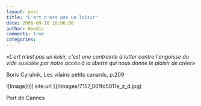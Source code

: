 ```yaml
---
layout: post
title: "L'art n'est pas un loisir"
date: 2006-09-16 18:06:06
author: Hoedic
comments: true
categories: 
---
```



*«L'art n'est pas un loisir, c'est une contrainte à lutter contre l'angoisse du vide suscitée par notre accès à la liberté qui nous donne le plaisir de créer»*

Boris Cyrulnik, Les vilains petits canards, p.209


![Image]({{ site.url }}/images/7157_001fd5011e_z_d.jpg)
<div class="photoattrib">Port de Cannes</div>

